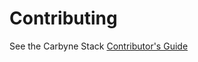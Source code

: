 # Contributing

See the Carbyne Stack [Contributor's Guide][1] 

[1]:(https://github.com/carbynestack/carbynestack/blob/master/CONTRIBUTING.md).